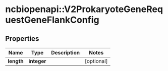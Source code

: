 # ncbiopenapi::V2ProkaryoteGeneRequestGeneFlankConfig


## Properties
Name | Type | Description | Notes
------------ | ------------- | ------------- | -------------
**length** | **integer** |  | [optional] 


